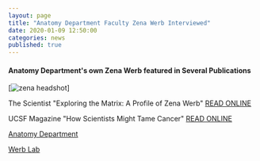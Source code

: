 ```yaml
---
layout: page
title: "Anatomy Department Faculty Zena Werb Interviewed"
date: 2020-01-09 12:50:00
categories: news
published: true
---
```


#### Anatomy Department's own Zena Werb featured in Several Publications

[![zena headshot](https://cdn.the-scientist.com/assets/articleNo/66742/aImg/34627/zena-werb-s.png)]

The Scientist "Exploring the Matrix: A Profile of Zena Werb" [READ ONLINE](https://www.the-scientist.com/profile/exploring-the-matrix--a-profile-of-zena-werb-66742)

UCSF Magazine "How Scientists Might Tame Cancer" [READ ONLINE](https://www.ucsf.edu/magazine/tame-cancer)

[Anatomy Department](http://anatomy.ucsf.edu)

[Werb Lab](http://werblab.ucsf.edu)

